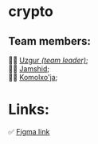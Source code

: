 # crypto

## Team members:

👨‍💻 [Uzgur <i>(team leader)</i>](https://github.com/Rahmarulloh);<br>
👨‍💻 [Jamshid](https://github.com/jamshid2787);<br>
👨‍💻 [Komolxo'ja](https://github.com/komolxoja);<br>

# Links:

✅ [Figma link](https://www.figma.com/file/UvOe7Tn71dVl9gLEwLZAfU/Crypto?type=design&node-id=0-116&mode=design&t=tDnGnnIXck5F5WX3-0)

